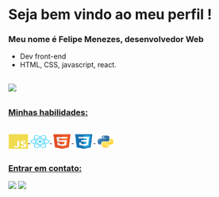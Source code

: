 ##  
<h1>Seja bem vindo ao meu perfil !</h1>
<h3>Meu nome é Felipe Menezes, desenvolvedor Web</h3>


- Dev front-end 
- HTML, CSS, javascript, react.

##
<div><!--informações das liguagens mais usadas-->
<a href="https://github.com/felipmz">
<img height="180em" src="https://github-readme-stats.vercel.app/api/top-langs/?username=felipmz&layout=compact&langs_count=7&theme=dracula"/>
  
<!--<img height="180em" src="https://github-readme-stats.vercel.app/api?username=felipmz&show_icons=true&theme=dracula&include_all_commits=true&count_private=true"/>
</div>--> 
<div> 
  
 ##
<div style="display: inline_block"><h3>Minhas habilidades:</h3><br><!--emojis das liguagens que trabalho-->
  
  <img align="center" alt="Rafa-Js" height="30" width="40" src="https://raw.githubusercontent.com/devicons/devicon/master/icons/javascript/javascript-plain.svg">
  <img align="center" alt="Rafa-React" height="30" width="40" src="https://raw.githubusercontent.com/devicons/devicon/master/icons/react/react-original.svg">
  <img align="center" alt="Rafa-HTML" height="30" width="40" src="https://raw.githubusercontent.com/devicons/devicon/master/icons/html5/html5-original.svg">
  <img align="center" alt="Rafa-CSS" height="30" width="40" src="https://raw.githubusercontent.com/devicons/devicon/master/icons/css3/css3-original.svg">
  <img align="center" alt="Rafa-Python" height="30" width="40" src="https://raw.githubusercontent.com/devicons/devicon/master/icons/python/python-original.svg">
</div>

 ##

<h3>Entrar em contato:</h3>
<div><!--botões para contato\redes sociais-->
  
  <a href = "mailto:felipemenezzees@gmail.com"><img src="https://img.shields.io/badge/-Gmail-%23333?style=for-the-badge&logo=gmail&logoColor=white" target="_blank"></a>
  <a href="https://www.linkedin.com/in/felipe-menezes-67a416236/" target="_blank"><img src="https://img.shields.io/badge/-LinkedIn-%230077B5?style=for-the-badge&logo=linkedin&logoColor=white" target="_blank"></a> 
  
</div>
